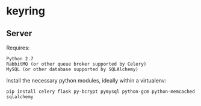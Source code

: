 keyring
=======


Server
------

Requires:

	Python 2.7
	RabbitMQ (or other queue broker supported by Celery)
	MySQL (or other database supported by SQLAlchemy)
	
Install the necessary python modules, ideally within a virtualenv:

	pip install celery flask py-bcrypt pymysql python-gcm python-memcached sqlalchemy

